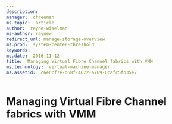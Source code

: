 ```yaml
---
description:  
manager:  cfreeman
ms.topic:  article
author:  rayne-wiselman
ms-author: raynew
redirect_url: manage-storage-overview
ms.prod:  system-center-threshold
keywords:  
ms.date:  2016-11-12
title:  Managing Virtual Fibre Channel fabrics with VMM
ms.technology:  virtual-machine-manager
ms.assetid:  c6e6cf7e-d68f-4622-a769-0cafc5fb35e7
---
```


# Managing Virtual Fibre Channel fabrics with VMM
